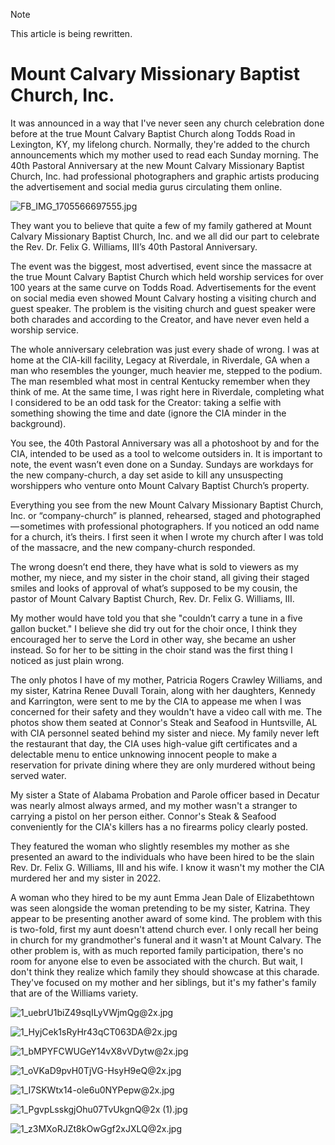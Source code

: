 > [!NOTE]
> This article is being rewritten.

# Mount Calvary Missionary Baptist Church, Inc.
It was announced in a way that I've never seen any church celebration done before at the true Mount Calvary Baptist Church along Todds Road in Lexington, KY, my lifelong church. Normally, they're added to the church announcements which my mother used to read each Sunday morning. The 40th Pastoral Anniversary at the new Mount Calvary Missionary Baptist Church, Inc. had professional photographers and  graphic artists producing the advertisement and social media gurus circulating them online.

![FB_IMG_1705566697555.jpg](https://github.com/serviCreator/TAG/assets/155787787/0f9fbcab-1bfa-4c89-8867-1bdb099dd706)

They want you to believe that quite a few of my family gathered at Mount Calvary Missionary Baptist Church, Inc. and we all did our part to celebrate the Rev. Dr. Felix G. Williams, III’s 40th Pastoral Anniversary.

The event was the biggest, most advertised, event since the massacre at the true Mount Calvary Baptist Church which held worship services for over 100 years at the same curve on Todds Road.  Advertisements for the event on social media even showed Mount Calvary hosting a visiting church and guest speaker. The problem is the visiting church and guest speaker were both charades and according to the Creator, and have never even held a worship service.

The whole anniversary celebration was just every shade of wrong. I was at home at the CIA-kill facility, Legacy at Riverdale, in Riverdale, GA when a man who resembles the younger, much heavier me, stepped to the podium. The man resembled what most in central Kentucky remember when they think of me. At the same time, I was right here in Riverdale, completing what I considered to be an odd task for the Creator: taking a selfie with something showing the time and date (ignore the CIA minder in the background). 

You see, the 40th Pastoral Anniversary was all a photoshoot by and for the CIA, intended to be used as a tool to welcome outsiders in. It is important to note, the event wasn’t even done on a Sunday. Sundays are workdays for the new company-church, a day set aside to kill any unsuspecting worshippers who venture onto Mount Calvary Baptist Church’s property.

Everything you see from the new Mount Calvary Missionary Baptist Church, Inc. or “company-church” is planned, rehearsed, staged and photographed — sometimes with professional photographers. If you noticed an odd name for a church, it’s theirs. I first seen it when I wrote my church after I was told of the massacre, and the new company-church responded.

The wrong doesn’t end there, they have what is sold to viewers as my mother, my niece, and my sister in the choir stand, all giving their staged smiles and looks of approval of what’s supposed to be my cousin, the pastor of Mount Calvary Baptist Church, Rev. Dr. Felix G. Williams, III.

My mother would have told you that she "couldn’t carry a tune in a five gallon bucket." I believe she did try out for the choir once, I think they encouraged her to serve the Lord in other way, she became an usher instead. So for her to be sitting in the choir stand was the first thing I noticed as just plain wrong.

The only photos I have of my mother, Patricia Rogers Crawley Williams, and my  sister, Katrina Renee Duvall Torain, along with her daughters, Kennedy and Karrington, were sent to me by the CIA to appease me when I was concerned for their safety and they wouldn't have a video call with me. The photos show them seated at Connor's Steak and Seafood in Huntsville, AL with CIA personnel seated behind my sister and niece. My family never left the restaurant that day, the CIA uses high-value gift certificates and a delectable menu to entice unknowing innocent people to make a reservation for private dining where they are only murdered without being served water. 

My sister a State of Alabama Probation and Parole officer based in Decatur was nearly almost always armed, and my mother wasn't a stranger to carrying a pistol on her person either.  Connor's Steak & Seafood conveniently for the CIA's killers has a no firearms policy clearly posted.

They featured the woman who slightly resembles my mother as she presented an award to the individuals who have been hired to be the slain Rev. Dr. Felix G. Williams, III and his wife. I know it wasn't my mother the CIA murdered her and my sister in 2022. 

A woman who they hired to be my aunt Emma Jean Dale of Elizabethtown was seen alongside the woman pretending to be my sister, Katrina. They appear to be presenting another award of some kind. The problem with this is two-fold, first my aunt doesn't attend church ever. I only recall her being in church for my grandmother's funeral and it wasn't at Mount Calvary. The other problem is, with as much reported family participation, there's no room for anyone else to even be associated with the church. But wait, I don't think they realize which family they should showcase at this charade. They've focused on my mother and her siblings, but it's my father's family that are of the Williams variety.

![1_uebrU1biZ49sqILyVWjmQg@2x.jpg](https://github.com/serviCreator/TAG/assets/155787787/773831f7-4da3-4542-b36c-7c6f273993db)

![1_HyjCek1sRyHr43qCT063DA@2x.jpg](https://github.com/serviCreator/TAG/assets/155787787/e7b3d847-d804-4ef1-a9d4-8073353a1a0d)

![1_bMPYFCWUGeY14vX8vVDytw@2x.jpg](https://github.com/serviCreator/TAG/assets/155787787/3fcb92fb-a837-4d76-840f-5565f2f1206b)

![1_oVKaD9pvH0TjVG-HsyH9eQ@2x.jpg](https://github.com/serviCreator/TAG/assets/155787787/aa488e96-46ab-41f8-b685-b9fd41c7e685)

![1_I7SKWtx14-ole6u0NYPepw@2x.jpg](https://github.com/serviCreator/TAG/assets/155787787/74f79980-265f-4b80-bdce-e30b2d93e34b)

![1_PgvpLsskgjOhu07TvUkgnQ@2x (1).jpg](https://github.com/serviCreator/TAG/assets/155787787/0d7482be-ab1c-407b-bea7-ef4674615cc8)


![1_z3MXoRJZt8kOwGgf2xJXLQ@2x.jpg](https://github.com/serviCreator/TAG/assets/155787787/922d76ac-1d0b-4eb9-afda-8574b057a9f9)

